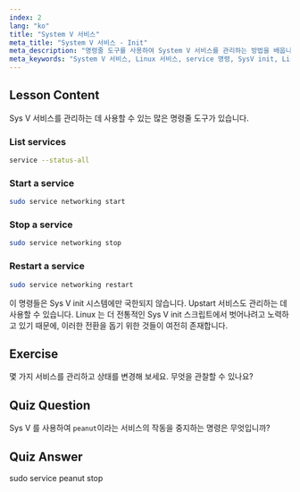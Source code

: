 ```yaml
---
index: 2
lang: "ko"
title: "System V 서비스"
meta_title: "System V 서비스 - Init"
meta_description: "명령줄 도구를 사용하여 System V 서비스를 관리하는 방법을 배웁니다. 이 초보자 친화적인 Linux 튜토리얼을 통해 서비스를 나열, 시작, 중지 및 다시 시작하는 방법을 알아보세요."
meta_keywords: "System V 서비스, Linux 서비스, service 명령, SysV init, Linux 튜토리얼, 초보자 Linux, 서비스 관리, Linux 가이드"
---
```


## Lesson Content

Sys V 서비스를 관리하는 데 사용할 수 있는 많은 명령줄 도구가 있습니다.

### List services

```bash
service --status-all
```

### Start a service

```bash
sudo service networking start
```

### Stop a service

```bash
sudo service networking stop
```

### Restart a service

```bash
sudo service networking restart
```

이 명령들은 Sys V init 시스템에만 국한되지 않습니다. Upstart 서비스도 관리하는 데 사용할 수 있습니다. Linux 는 더 전통적인 Sys V init 스크립트에서 벗어나려고 노력하고 있기 때문에, 이러한 전환을 돕기 위한 것들이 여전히 존재합니다.

## Exercise

몇 가지 서비스를 관리하고 상태를 변경해 보세요. 무엇을 관찰할 수 있나요?

## Quiz Question

Sys V 를 사용하여 `peanut`이라는 서비스의 작동을 중지하는 명령은 무엇입니까?

## Quiz Answer

sudo service peanut stop
